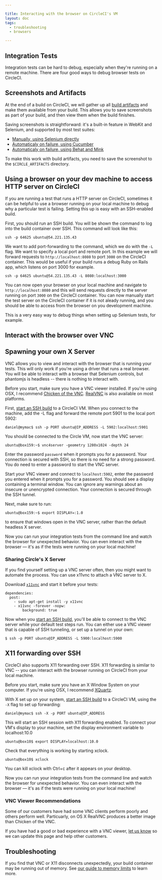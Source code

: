 ```yaml
---

title: Interacting with the browser on CircleCI's VM
layout: doc
tags:
  - troubleshooting
  - browsers

---
```

## Integration Tests

Integration tests can be hard to debug, especially when they're running on a remote machine.
There are four good ways to debug browser tests on CircleCI.

## Screenshots and Artifacts 

At the end of a build on CircleCI, we will gather up all [build artifacts](/docs/build-artifacts)
and make them available from your build. This allows you to save screenshots as part of your build,
and then view them when the build finishes.

Saving screenshots is straightforward: it's a built-in feature in WebKit and Selenium, and supported by most test suites:

*   [Manually, using Selenium directly](http://docs.seleniumhq.org/docs/04_webdriver_advanced.jsp#remotewebdriver)
*   [Automaticaly on failure, using Cucumber](https://github.com/mattheworiordan/capybara-screenshot)
*   [Automaticaly on failure, using Behat and Mink](https://gist.github.com/michalochman/3175175)

To make this work with build artifacts, you need to save the screenshot to the
`$CIRCLE_ARTIFACTS` directory.

## Using a browser on your dev machine to access HTTP server on CircleCI

If you are running a test that runs a HTTP server on CircleCI, sometimes it can
be helpful to use a browser running on your local machine to debug why a
particular test is failing. Setting this up is easy with an SSH-enabled
build.

First, you should run an SSH build. You will be shown the command to log into
the build container over SSH. This command will look like this:

```
ssh -p 64625 ubuntu@54.221.135.43
```

We want to add port-forwarding to the command, which we do with the `-L` flag.
We want to specify a local port and remote port. In this example we will forward
requests to `http://localhost:8080` to port `3000` on the CircleCI container.
This would be useful if your build runs a debug Ruby on Rails app, which listens
on port 3000 for example.

```
ssh -p 64625 ubuntu@54.221.135.43 -L 8080:localhost:3000
```

You can now open your browser on your local machine and navigate to
`http://localhost:8080` and this will send requests directly to the server
running on port `3000` on the CircleCI container. You can now manually start the
test server on the CircleCI container if it is not aleady running, and you
should be able to access from the browser on you development machine.

This is a very easy way to debug things when setting up Selenium tests, for
example.

## Interact with the browser over VNC

## Spawning your own X Server

VNC allows you to view and interact with the browser that is running your tests. This will only work if you're using a driver that runs a real browser. You will be able to interact with a browser that Selenium controls, but phantomjs is headless -- there is nothing to interact with.

Before you start, make sure you have a VNC viewer installed. If you're using OSX, I recommend
[Chicken of the VNC](http://sourceforge.net/projects/chicken/).
[RealVNC](http://www.realvnc.com/download/viewer/) is also available on most platforms.

First, [start an SSH build](/docs/ssh-build)
to a CircleCI VM. When you connect to the machine, add the -L flag and forward the remote port 5901 to the local port 5902:

```
daniel@mymac$ ssh -p PORT ubuntu@IP_ADDRESS -L 5902:localhost:5901
```

You should be connected to the Circle VM, now start the VNC server:

```
ubuntu@box159:~$ vnc4server -geometry 1280x1024 -depth 24
```

Enter the password `password` when it prompts you for a password. Your connection is secured with SSH, so there is no need for a strong password. You do need to enter a password to start the VNC server.

Start your VNC viewer and connect to `localhost:5902`, enter the password you entered when it prompts you for a password. You should see a display containing a terminal window. You can ignore any warnings about an insecure or unencrypted connection. Your connection is secured through the SSH tunnel.

Next, make sure to run:

```
ubuntu@box159:~$ export DISPLAY=:1.0
```

to ensure that windows open in the VNC server, rather than the default headless X server.

Now you can run your integration tests from the command line and watch the browser for unexpected behavior. You can even interact with the browser &mdash; it's as if the tests were running on your local machine!

### Sharing Circle's X Server

If you find yourself setting up a VNC server often, then you might want to automate the process. You can use x11vnc to attach a VNC server to X.

Download [`x11vnc`](http://www.karlrunge.com/x11vnc/index.html) and start it before your tests:

```
dependencies:
  post:
    - sudo apt-get install -y x11vnc
    - x11vnc -forever -nopw:
        background: true
```

Now when you [start an SSH build](/docs/ssh-build), you'll be able to connect to the VNC server while your default test steps run. You can either use a VNC viewer that is capable of SSH tunneling, or set up a tunnel on your own:

```
$ ssh -p PORT ubuntu@IP_ADDRESS -L 5900:localhost:5900
```

## X11 forwarding over SSH

CircleCI also supports X11 forwarding over SSH. X11 forwarding is similar to VNC -- you can interact with the browser running on CircleCI from your local machine.

Before you start, make sure you have an X Window System on your computer. If you're using OSX, I recommend
[XQuartz](http://xquartz.macosforge.org/landing/).

With X set up on your system, [start an SSH build](/docs/ssh-build)
to a CircleCI VM, using the `-X` flag to set up forwarding:

```
daniel@mymac$ ssh -X -p PORT ubuntu@IP_ADDRESS
```

This will start an SSH session with X11 forwarding enabled.
To connect your VM's display to your machine, set the display environment variable to localhost:10.0

```
ubuntu@box10$ export DISPLAY=localhost:10.0
```

Check that everything is working by starting xclock.

```
ubuntu@box10$ xclock
```

You can kill xclock with Ctrl+c after it appears on your desktop.

Now you can run your integration tests from the command line and watch the browser for unexpected behavior. You can even interact with the browser &mdash; it's as if the tests were running on your local machine!

### VNC Viewer Recommendations

Some of our customers have had some VNC clients perform poorly and
others perform well.  Particuarly, on OS X RealVNC produces a better
image than Chicken of the VNC.

If you have had a good or bad experience with a VNC viewer,
[let us know](mailto:sayhi@circleci.com) so we can update this page and help
other customers.

## Troubleshooting

If you find that VNC or X11 disconnects unexpectedly, your build container may be running out of memory. See [our guide to memory limits](https://circleci.com/docs/oom) to learn more.
